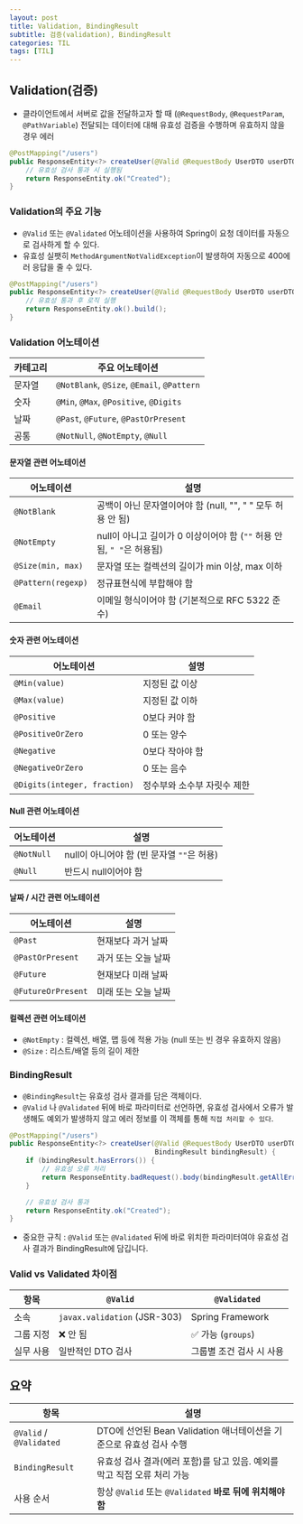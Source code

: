 ```yaml
---
layout: post
title: Validation, BindingResult
subtitle: 검증(validation), BindingResult
categories: TIL
tags: [TIL]
---
```


## Validation(검증)
- 클라이언트에서 서버로 값을 전달하고자 할 때 (`@RequestBody`, `@RequestParam`, `@PathVariable`) 전달되는 데이터에 대해 유효성 검증을 수행하며 유효하지 않을 경우 에러

```java
@PostMapping("/users")
public ResponseEntity<?> createUser(@Valid @RequestBody UserDTO userDTO) {
    // 유효성 검사 통과 시 실행됨
    return ResponseEntity.ok("Created");
}
```

### Validation의 주요 기능
- `@Valid` 또는 `@Validated` 어노테이션을 사용하여 Spring이 요청 데이터를 자동으로 검사하게 할 수 있다.
- 유효성 실팻히 `MethodArgumentNotValidException`이 발생하여 자동으로 400에러 응답을 줄 수 있다.

```java
@PostMapping("/users")
public ResponseEntity<?> createUser(@Valid @RequestBody UserDTO userDTO) {
    // 유효성 통과 후 로직 실행
    return ResponseEntity.ok().build();
}
```

### Validation 어노테이션 

| 카테고리 | 주요 어노테이션                                   |
| ---- | ------------------------------------------ |
| 문자열  | `@NotBlank`, `@Size`, `@Email`, `@Pattern` |
| 숫자   | `@Min`, `@Max`, `@Positive`, `@Digits`     |
| 날짜   | `@Past`, `@Future`, `@PastOrPresent`       |
| 공통   | `@NotNull`, `@NotEmpty`, `@Null`           |

#### 문자열 관련 어노테이션

| 어노테이션              | 설명                                                |
| ------------------ | ------------------------------------------------- |
| `@NotBlank`        | 공백이 아닌 문자열이어야 함 (null, "", "  " 모두 허용 안 됨)        |
| `@NotEmpty`        | null이 아니고 길이가 0 이상이어야 함 (`""` 허용 안 됨, `" "`은 허용됨) |
| `@Size(min, max)`  | 문자열 또는 컬렉션의 길이가 min 이상, max 이하                    |
| `@Pattern(regexp)` | 정규표현식에 부합해야 함                                     |
| `@Email`           | 이메일 형식이어야 함 (기본적으로 RFC 5322 준수)                   |

#### 숫자 관련 어노테이션

| 어노테이션                        | 설명              |
| ---------------------------- | --------------- |
| `@Min(value)`                | 지정된 값 이상        |
| `@Max(value)`                | 지정된 값 이하        |
| `@Positive`                  | 0보다 커야 함        |
| `@PositiveOrZero`            | 0 또는 양수         |
| `@Negative`                  | 0보다 작아야 함       |
| `@NegativeOrZero`            | 0 또는 음수         |
| `@Digits(integer, fraction)` | 정수부와 소수부 자릿수 제한 |

#### Null 관련 어노테이션

| 어노테이션      | 설명                            |
| ---------- | ----------------------------- |
| `@NotNull` | null이 아니어야 함 (빈 문자열 `""`은 허용) |
| `@Null`    | 반드시 null이어야 함                 |

#### 날짜 / 시간 관련 어노테이션

| 어노테이션              | 설명          |
| ------------------ | ----------- |
| `@Past`            | 현재보다 과거 날짜  |
| `@PastOrPresent`   | 과거 또는 오늘 날짜 |
| `@Future`          | 현재보다 미래 날짜  |
| `@FutureOrPresent` | 미래 또는 오늘 날짜 |

#### 컬렉션 관련 어노테이션 

- `@NotEmpty` : 컬렉션, 배열, 맵 등에 적용 가능 (null 또는 빈 경우 유효하지 않음)
- `@Size` : 리스트/배열 등의 길이 제한

### BindingResult
- `@BindingResult`는 유효성 검사 결과를 담은 객체이다.
- `@Valid` 나 `@Validated` 뒤에 바로 파라미터로 선언하면, 유효성 검사에서 오류가 발생해도 예외가 발생하지 않고 에러 정보를 이 객체를 통해 `직접 처리할 수 있다`.

```java
@PostMapping("/users")
public ResponseEntity<?> createUser(@Valid @RequestBody UserDTO userDTO,
                                    BindingResult bindingResult) {
    if (bindingResult.hasErrors()) {
        // 유효성 오류 처리
        return ResponseEntity.badRequest().body(bindingResult.getAllErrors());
    }

    // 유효성 검사 통과
    return ResponseEntity.ok("Created");
}
```

- 중요한 규칙 : `@Valid` 또는 `@Validated` 뒤에 바로 위치한 파라미터여야 유효성 검사 결과가 BindingResult에 담깁니다.

### Valid vs Validated 차이점

| 항목    | `@Valid`                     | `@Validated`     |
| ----- | ---------------------------- | ---------------- |
| 소속    | `javax.validation` (JSR-303) | Spring Framework |
| 그룹 지정 | ❌ 안 됨                        | ✅ 가능 (`groups`)  |
| 실무 사용 | 일반적인 DTO 검사                  | 그룹별 조건 검사 시 사용   |

## 요약

| 항목                      | 설명                                             |
| ----------------------- | ---------------------------------------------- |
| `@Valid` / `@Validated` | DTO에 선언된 Bean Validation 애너테이션을 기준으로 유효성 검사 수행 |
| `BindingResult`         | 유효성 검사 결과(에러 포함)를 담고 있음. 예외를 막고 직접 오류 처리 가능    |
| 사용 순서                   | 항상 `@Valid` 또는 `@Validated` **바로 뒤에 위치해야 함**   |
